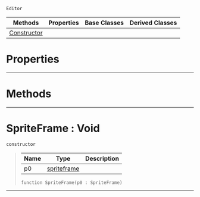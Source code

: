  `Editor`

|Methods|Properties|Base Classes|Derived Classes|
|---|---|---|---|
|[ Constructor](https://github.com/zeroengineteam/ZeroDocs/blob/master/code_reference/class_reference/spriteframe.markdown#spriteframe-void)| | | |


 #  Properties


---  
 #  Methods


---  
 #  SpriteFrame : Void

 `constructor`

> 
> |Name|Type|Description|
> |---|---|---|
> |p0|[spriteframe](https://github.com/zeroengineteam/ZeroDocs/blob/master/code_reference/class_reference/spriteframe.markdown)| |
> ``` lang=cpp, name=Nada
> function SpriteFrame(p0 : SpriteFrame)
> ``` 


---  
 

 